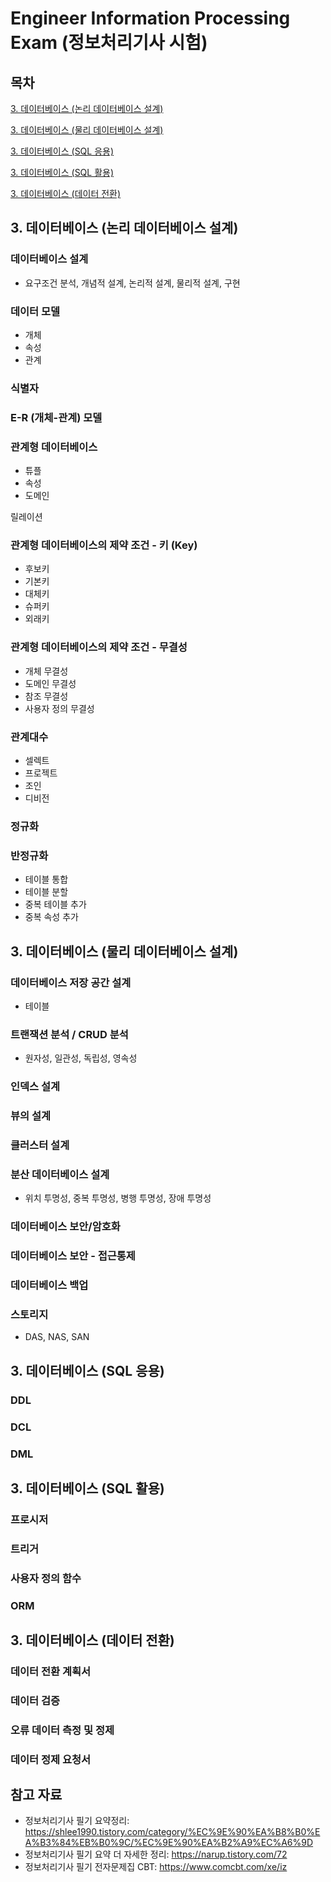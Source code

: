 # Engineer Information Processing Exam (정보처리기사 시험)

## 목차

[3. 데이터베이스 (논리 데이터베이스 설계)](#3.-데이터베이스-(논리-데이터베이스-설계))

[3. 데이터베이스 (물리 데이터베이스 설계)](#3.-데이터베이스-(물리-데이터베이스-설계))

[3. 데이터베이스 (SQL 응용)](#3.-데이터베이스-(SQL-응용))

[3. 데이터베이스 (SQL 활용)](#3.-데이터베이스-(SQL-활용))

[3. 데이터베이스 (데이터 전환)](#3.-데이터베이스-(데이터-전환))



## 3. 데이터베이스 (논리 데이터베이스 설계)

### 데이터베이스 설계

- 요구조건 분석, 개념적 설계, 논리적 설계, 물리적 설계, 구현



### 데이터 모델

- 개체
- 속성
- 관계



### 식별자



### E-R (개체-관계) 모델



### 관계형 데이터베이스

- 튜플
- 속성
- 도메인

릴레이션



### 관계형 데이터베이스의 제약 조건 - 키 (Key)

- 후보키
- 기본키
- 대체키
- 슈퍼키
- 외래키



### 관계형 데이터베이스의 제약 조건 - 무결성

- 개체 무결성
- 도메인 무결성
- 참조 무결성
- 사용자 정의 무결성



### 관계대수

- 셀렉트
- 프로젝트
- 조인
- 디비전



### 정규화



### 반정규화

- 테이블 통합
- 테이블 분할
- 중복 테이블 추가
- 중복 속성 추가



## 3. 데이터베이스 (물리 데이터베이스 설계)

### 데이터베이스 저장 공간 설계

- 테이블



### 트랜잭션 분석 / CRUD 분석

- 원자성, 일관성, 독립성, 영속성



### 인덱스 설계



### 뷰의 설계



### 클러스터 설계



### 분산 데이터베이스 설계

- 위치 투명성, 중복 투명성, 병행 투명성, 장애 투명성



### 데이터베이스 보안/암호화



### 데이터베이스 보안 - 접근통제



### 데이터베이스 백업



### 스토리지

- DAS, NAS, SAN





## 3. 데이터베이스 (SQL 응용)

### DDL



### DCL



### DML



## 3. 데이터베이스 (SQL 활용)

### 프로시저



### 트리거



### 사용자 정의 함수



### ORM



## 3. 데이터베이스 (데이터 전환)

### 데이터 전환 계획서



### 데이터 검증



### 오류 데이터 측정 및 정제



### 데이터 정제 요청서



## 참고 자료

- 정보처리기사 필기 요약정리: https://shlee1990.tistory.com/category/%EC%9E%90%EA%B8%B0%EA%B3%84%EB%B0%9C/%EC%9E%90%EA%B2%A9%EC%A6%9D
- 정보처리기사 필기 요약 더 자세한 정리: https://narup.tistory.com/72
- 정보처리기사 필기 전자문제집 CBT: https://www.comcbt.com/xe/iz

